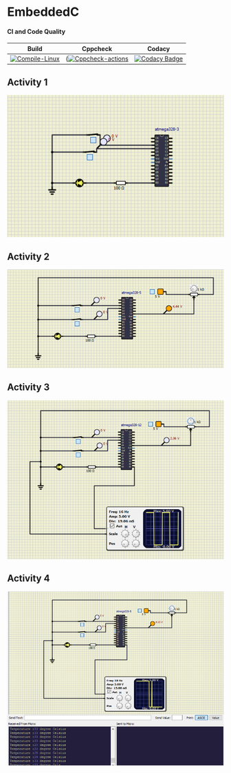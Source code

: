 # EmbeddedC
#### CI and Code Quality

|Build|Cppcheck|Codacy|
|:--:|:--:|:--:|
|[![Compile-Linux](https://github.com/sivani1507/EmbeddedC/actions/workflows/compile.yml/badge.svg)](https://github.com/sivani1507/EmbeddedC/actions/workflows/compile.yml)|([![Cppcheck-actions](https://github.com/sivani1507/EmbeddedC/actions/workflows/cppcheck.yml/badge.svg)](https://github.com/sivani1507/EmbeddedC/actions/workflows/cppcheck.yml)|[![Codacy Badge](https://app.codacy.com/project/badge/Grade/66b7a61fe86e48789597cb000828fd54)](https://www.codacy.com/gh/sivani1507/EmbeddedC/dashboard?utm_source=github.com&amp;utm_medium=referral&amp;utm_content=sivani1507/EmbeddedC&amp;utm_campaign=Badge_Grade)|
## Activity 1
![AC1](https://github.com/sivani1507/EmbeddedC/blob/main/Simulation/AC1.png)
## Activity 2
![Act2](https://github.com/sivani1507/EmbeddedC/blob/main/Simulation/AC2.png)
## Activity 3
![Act3](https://github.com/sivani1507/EmbeddedC/blob/main/Simulation/AC3.png)
## Activity 4
![Act4](https://github.com/sivani1507/EmbeddedC/blob/main/Simulation/AC4.png)
